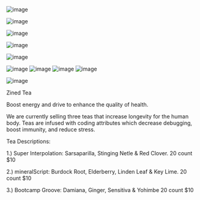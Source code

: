 ![image](https://user-images.githubusercontent.com/33230300/39269059-a5c5262e-489f-11e8-9b78-7eddae435be9.png)

![image](https://user-images.githubusercontent.com/33230300/39160277-5bec21a0-4738-11e8-854c-5603d6eaa0b7.png)

![image](https://user-images.githubusercontent.com/33230300/39160227-19508f2a-4738-11e8-9f42-4757c600fcf1.png)

![image](https://user-images.githubusercontent.com/33230300/39154939-28030cec-471e-11e8-9952-405f9fae7f40.png)


![image](https://user-images.githubusercontent.com/33230300/39154835-b2faa09a-471d-11e8-9dfc-6fb1c21ac7f5.png)

![image](https://user-images.githubusercontent.com/33230300/39099618-b6f2d0d2-464b-11e8-8784-c45bb11333e6.png)
![image](https://user-images.githubusercontent.com/33230300/39091067-c74d0830-45ba-11e8-8e41-eae269862f20.png)
![image](https://user-images.githubusercontent.com/33230300/39091090-1f6e8ea8-45bb-11e8-9518-0f9f637b5a11.png)
![image](https://user-images.githubusercontent.com/33230300/39091105-66d7af0e-45bb-11e8-9c39-7e093301c47d.png)

![image](https://user-images.githubusercontent.com/33230300/39091035-161de610-45ba-11e8-98d5-a6613094b958.png)


Zined Tea

Boost energy and drive to enhance the quality of health.

We are currently selling three teas that increase longevity for the human body. Teas are infused with coding attributes which decrease debugging, boost immunity, and reduce stress.    


Tea Descriptions:

1.) Super Interpolation:  Sarsaparilla, Stinging Netle & Red Clover.
20 count $10

2.) mineralScript: Burdock Root, Elderberry, Linden Leaf & Key Lime.
20 count $10

3.) Bootcamp Groove:  Damiana, Ginger, Sensitiva & Yohimbe
20 count $10

